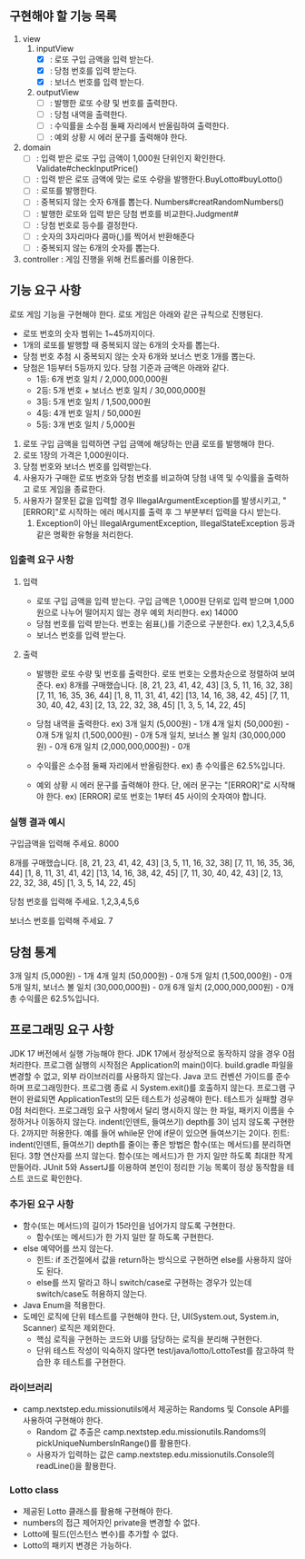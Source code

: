 ## 구현해야 할 기능 목록
1. view
    1. inputView
       - [x] : 로또 구입 금액을 입력 받는다.
       - [x] : 당첨 번호를 입력 받는다.
       - [x] : 보너스 번호를 입력 받는다.

    2. outputView
        - [ ] : 발행한 로또 수량 및 번호를 출력한다.
        - [ ] : 당첨 내역을 출력한다.
        - [ ] : 수익률을 소수점 둘째 자리에서 반올림하여 출력한다.
        - [ ] : 예외 상황 시 에러 문구를 출력해야 한다.

2. domain
    - [ ] : 입력 받은 로또 구입 금액이 1,000원 단위인지 확인한다. Validate#checkInputPrice()
    - [ ] : 입력 받은 로또 금액에 맞는 로또 수량을 발행한다.BuyLotto#buyLotto()
    - [ ] : 로또를 발행한다.
    - [ ] : 중복되지 않는 숫자 6개를 뽑는다. Numbers#creatRandomNumbers()
    - [ ] : 발행한 로또와 입력 받은 당첨 번호를 비교한다.Judgment#
    - [ ] : 당첨 번호로 등수를 결정한다.
    - [ ] : 숫자의 3자리마다 콤마(,)를 찍어서 반환해준다
    - [ ] : 중복되지 않는 6개의 숫자를 뽑는다.

3. controller : 게임 진행을 위해 컨트롤러를 이용한다.

## 기능 요구 사항

로또 게임 기능을 구현해야 한다. 로또 게임은 아래와 같은 규칙으로 진행된다.

- 로또 번호의 숫자 범위는 1~45까지이다.
- 1개의 로또를 발행할 때 중복되지 않는 6개의 숫자를 뽑는다.
- 당첨 번호 추첨 시 중복되지 않는 숫자 6개와 보너스 번호 1개를 뽑는다.
- 당첨은 1등부터 5등까지 있다. 당첨 기준과 금액은 아래와 같다.
    - 1등: 6개 번호 일치 / 2,000,000,000원
    - 2등: 5개 번호 + 보너스 번호 일치 / 30,000,000원
    - 3등: 5개 번호 일치 / 1,500,000원
    - 4등: 4개 번호 일치 / 50,000원
    - 5등: 3개 번호 일치 / 5,000원

1. 로또 구입 금액을 입력하면 구입 금액에 해당하는 만큼 로또를 발행해야 한다.
2. 로또 1장의 가격은 1,000원이다.
3. 당첨 번호와 보너스 번호를 입력받는다.
4. 사용자가 구매한 로또 번호와 당첨 번호를 비교하여 당첨 내역 및 수익률을 출력하고 로또 게임을 종료한다.
5. 사용자가 잘못된 값을 입력할 경우 IllegalArgumentException를 발생시키고,
"[ERROR]"로 시작하는 에러 메시지를 출력 후 그 부분부터 입력을 다시 받는다.
   1. Exception이 아닌 IllegalArgumentException,
   IllegalStateException 등과 같은 명확한 유형을 처리한다.

### 입출력 요구 사항

1. 입력
   - 로또 구입 금액을 입력 받는다. 구입 금액은 1,000원 단위로 입력 받으며 1,000원으로 나누어 떨어지지 않는 경우 예외 처리한다.
           ex) 14000
   - 당첨 번호를 입력 받는다. 번호는 쉼표(,)를 기준으로 구분한다.
       ex) 1,2,3,4,5,6
   - 보너스 번호를 입력 받는다.

2. 출력
    - 발행한 로또 수량 및 번호를 출력한다. 로또 번호는 오름차순으로 정렬하여 보여준다.
        ex) 8개를 구매했습니다.
        [8, 21, 23, 41, 42, 43]
        [3, 5, 11, 16, 32, 38]
        [7, 11, 16, 35, 36, 44]
        [1, 8, 11, 31, 41, 42]
        [13, 14, 16, 38, 42, 45]
        [7, 11, 30, 40, 42, 43]
        [2, 13, 22, 32, 38, 45]
        [1, 3, 5, 14, 22, 45]

    - 당첨 내역을 출력한다.
    ex) 3개 일치 (5,000원) - 1개
      4개 일치 (50,000원) - 0개
      5개 일치 (1,500,000원) - 0개
      5개 일치, 보너스 볼 일치 (30,000,000원) - 0개
      6개 일치 (2,000,000,000원) - 0개

    - 수익률은 소수점 둘째 자리에서 반올림한다.
      ex) 총 수익률은 62.5%입니다.

    - 예외 상황 시 에러 문구를 출력해야 한다. 단, 에러 문구는 "[ERROR]"로 시작해야 한다.
        ex) [ERROR] 로또 번호는 1부터 45 사이의 숫자여야 합니다.


### 실행 결과 예시
구입금액을 입력해 주세요.
8000

8개를 구매했습니다.
[8, 21, 23, 41, 42, 43]
[3, 5, 11, 16, 32, 38]
[7, 11, 16, 35, 36, 44]
[1, 8, 11, 31, 41, 42]
[13, 14, 16, 38, 42, 45]
[7, 11, 30, 40, 42, 43]
[2, 13, 22, 32, 38, 45]
[1, 3, 5, 14, 22, 45]

당첨 번호를 입력해 주세요.
1,2,3,4,5,6

보너스 번호를 입력해 주세요.
7

당첨 통계
---
3개 일치 (5,000원) - 1개
4개 일치 (50,000원) - 0개
5개 일치 (1,500,000원) - 0개
5개 일치, 보너스 볼 일치 (30,000,000원) - 0개
6개 일치 (2,000,000,000원) - 0개
총 수익률은 62.5%입니다.

## 프로그래밍 요구 사항

JDK 17 버전에서 실행 가능해야 한다. JDK 17에서 정상적으로 동작하지 않을 경우 0점 처리한다.
프로그램 실행의 시작점은 Application의 main()이다.
build.gradle 파일을 변경할 수 없고, 외부 라이브러리를 사용하지 않는다.
Java 코드 컨벤션 가이드를 준수하며 프로그래밍한다.
프로그램 종료 시 System.exit()를 호출하지 않는다.
프로그램 구현이 완료되면 ApplicationTest의 모든 테스트가 성공해야 한다. 테스트가 실패할 경우 0점 처리한다.
프로그래밍 요구 사항에서 달리 명시하지 않는 한 파일, 패키지 이름을 수정하거나 이동하지 않는다.
indent(인덴트, 들여쓰기) depth를 3이 넘지 않도록 구현한다. 2까지만 허용한다.
예를 들어 while문 안에 if문이 있으면 들여쓰기는 2이다.
힌트: indent(인덴트, 들여쓰기) depth를 줄이는 좋은 방법은 함수(또는 메서드)를 분리하면 된다.
3항 연산자를 쓰지 않는다.
함수(또는 메서드)가 한 가지 일만 하도록 최대한 작게 만들어라.
JUnit 5와 AssertJ를 이용하여 본인이 정리한 기능 목록이 정상 동작함을 테스트 코드로 확인한다.

### 추가된 요구 사항

- 함수(또는 메서드)의 길이가 15라인을 넘어가지 않도록 구현한다.
  - 함수(또는 메서드)가 한 가지 일만 잘 하도록 구현한다.
- else 예약어를 쓰지 않는다.
  - 힌트: if 조건절에서 값을 return하는 방식으로 구현하면 else를 사용하지 않아도 된다.
  - else를 쓰지 말라고 하니 switch/case로 구현하는 경우가 있는데 switch/case도 허용하지 않는다. 
- Java Enum을 적용한다.
- 도메인 로직에 단위 테스트를 구현해야 한다. 단, UI(System.out, System.in, Scanner) 로직은 제외한다.
  - 핵심 로직을 구현하는 코드와 UI를 담당하는 로직을 분리해 구현한다.
  - 단위 테스트 작성이 익숙하지 않다면 test/java/lotto/LottoTest를 참고하여 학습한 후 테스트를 구현한다.


### 라이브러리

- camp.nextstep.edu.missionutils에서 제공하는 Randoms 및 Console API를 사용하여 구현해야 한다.
  - Random 값 추출은 camp.nextstep.edu.missionutils.Randoms의 pickUniqueNumbersInRange()를 활용한다.
  - 사용자가 입력하는 값은 camp.nextstep.edu.missionutils.Console의 readLine()을 활용한다.

### Lotto class

- 제공된 Lotto 클래스를 활용해 구현해야 한다.
- numbers의 접근 제어자인 private을 변경할 수 없다.
- Lotto에 필드(인스턴스 변수)를 추가할 수 없다.
- Lotto의 패키지 변경은 가능하다.